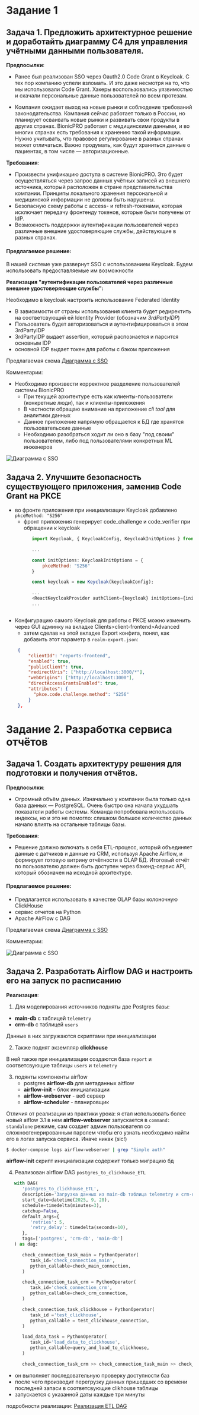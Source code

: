 
# Задание 1

## Задача 1. Предложить архитектурное решение и доработайть диаграмму C4 для управления учётными данными пользователя. 

**Предпосылки**: 

- Ранее был реализован SSO через Oauth2.0 Code Grant в Keycloak. С тех пор компанию успели взломать. И это даже несмотря на то, что мы использовали Code Grant.
Хакеры воспользовались уязвимостью и скачали персональные данные пользователей по всем протезам. 

- Компания ожидает выход на новые рынки и соблюдение требований законодательства. Компания сейчас работает только в России, но планирует осваивать новые рынки и развивать свои продукты в других странах. BionicPRO работает с медицинскими данными, и во многих странах есть требования к хранению такой информации. Нужно учитывать, что правовое регулирование в разных странах может отличаться. Важно продумать, как будут храниться данные о пациентах, в том числе — авторизационные.

**Требования**:

   -  Произвести унификацию доступа в системе BionicPRO. Это будет осуществляться через запрос данных учётных записей из внешнего источника, который расположен в стране представительства компании. Принципы локального хранения персональной и медицинской информации не должны быть нарушены.
   -  Безопасную схему работы с access- и refresh-токенами, которая исключает передачу фронтенду токенов, которые были получены от IdP.
   -  Возможность поддержки аутентификации пользователей через различные внешние удостоверяющие службы, действующие в разных странах.
  

#### Предлагаемое решение: 

В нашей системе уже развернут SSO c использованием Keycloak.
Будем использовать предоставляемые им возможности

**Реализация "аутентификации пользователей через различные внешние удостоверяющие службы":**

Необходимо в keycloak настроить использование Federated Identity

- В зависимости от страны использования клиента будет редиректить на соответсвующий ей Identity Provider (обозначим *3rdPartyIDP*)
- Пользователь будет авторизоваться и аутентифицироваться в этом 3rdPartyIDP
- 3rdPartyIDP выдает assertion, который распознается и парсится основным IDP
- основной IDP выдает токен для работы с бэком приложения  


Предлагаемая схема
[Диаграмма с SSO](diagrams/BionicPRO_C4_with_FI_keycloak.drawio)

Комментарии:
- Необходимо произвести корректное разделение пользователей системы BionicPRO
  - При текущей архитектуре есть как клиенты-пользователи (конкретные люди), так и клиенты-приложения
  - В частности обращаю внимание на приложение *cli tool* для аналитики данных
  - Данное приложение напрямую обращается к БД где хранятся пользовательские данные
  - Необходимо разобраться ходит ли оно в базу "под своим" пользователем, либо под пользователями конкретных ML инженеров 

![Диаграмма с SSO](diagrams/BionicPRO_C4_with_FI_keycloak.png)

## Задача 2. Улучшите безопасность существующего приложения, заменив Code Grant на PKCE

- во фронте приложения при инициализации Keycloak добавлено `pkceMethod: "S256"` 
  -  фронт приложения генерирует code_challenge и code_verifier при обращении к keycloak
     ```js
        import Keycloak, { KeycloakConfig, KeycloakInitOptions } from 'keycloak-js';

        ...

        const initOptions: KeycloakInitOptions = {
            pkceMethod: "S256"
        }

        const keycloak = new Keycloak(keycloakConfig);

        ...
        <ReactKeycloakProvider authClient={keycloak} initOptions={initOptions}>
        ...
   ```  
-  Конфигурацию самого Keycloak для работы с PKCE можно изменить через GUI админку на вкладке Clients>client-frontend>Advanced
   - затем сделав на этой вкладке Export конфига, понял, как добавить этот параметр в `realm-export.json`:
   ```json
    {
        "clientId": "reports-frontend",
        "enabled": true,
        "publicClient": true,
        "redirectUris": ["http://localhost:3000/*"],
        "webOrigins": ["http://localhost:3000"],
        "directAccessGrantsEnabled": true,
        "attributes": {
          "pkce.code.challenge.method": "S256"
        }
    },
   ```                  

# Задание 2. Разработка сервиса отчётов

## Задача 1. Создать архитектуру решения для подготовки и получения отчётов.

**Предпосылки**: 

- Огромный объём данных. Изначально у компании была только одна база данных — PostgreSQL. Очень быстро она начала ухудшать показатели работы системы. Команда попробовала использовать индексы, но и это не помогло: слишком большое количество данных начало влиять на остальные таблицы базы. 


**Требования**:

-  Решение должно включать в себя ETL-процесс, который объединяет данные с датчиков и данные из CRM, используя Apache Airflow, и формирует готовую витрину отчётности в OLAP БД. Итоговый отчёт по пользователю должен быть доступен через бэкенд-сервис API, который обозначен на исходной архитектуре. 

#### Предлагаемое решение: 

- Предлагается использовать в качестве OLAP базы колоночную ClickHouse
- сервис отчетов на Python
- Apache AirFlow с DAG

Предлагаемая схема
[Диаграмма с SSO](diagrams/BionicPRO_C4_reports.drawio)

Комментарии:

![Диаграмма с SSO](diagrams/BionicPRO_C4_reports.png)

## Задача 2. Разработать Airflow DAG и настроить его на запуск по расписанию

**Реализация**:

1. Для моделирования источников подняты две Postgres базы:
- **main-db** c таблицей `telemetry` 
- **crm-db** c таблицей `users`

Данные в них загружаются скриптами при инициализации

2. Также поднят экземпляр **clickhouse**

В ней также при инициализации создаются база `report` и соответсвующие таблицы `users` и `telemetry`  

3. подянты компоненты airflow
   - postgres **airflow-db** для метаданных aitflow
   - **airflow-init** - блок инициализации
   - **airflow-webserver** - веб сервер
   - **airflow-scheduler** - планировщик

Отличия от реализации из практики урока: 
я стал использовать более новый aiflow 3.1
в нем **airflow-webserver** запускается в `command: standalone` режиме, сам создает админ пользователя со сложносгенерированным паролем
чтобы его узнать необходимо найти его в логах запуска сервиса. Иначе никак (sic!)
```bash
$ docker-compose logs airflow-webserver | grep "Simple auth"
```
**airflow-init** скрипт инициализации содержит только миграцию бд

4. Реализован airflow DAG `postgres_to_clickhouse_ETL`

```python
   with DAG(
      'postgres_to_clickhouse_ETL',
      description='Загрузка данных из main-db таблица telemetry и crm-db таблица users и последующая загрузка данных в clickhouse ',
      start_date=datetime(2025, 9, 28),
      schedule=timedelta(minutes=3),
      catchup=False,
      default_args={
         'retries': 5,
         'retry_delay': timedelta(seconds=10),
      },
      tags=['postgres', 'crm-db', 'main-db']
   ) as dag:

      check_connection_task_main = PythonOperator(
         task_id='check_connection_main',
         python_callable=check_main_connection,
      )

      check_connection_task_crm = PythonOperator(
         task_id='check_connection_crm',
         python_callable=check_crm_connection,
      )

      check_connection_task_clickhouse = PythonOperator(
         task_id ='test_clickhouse',
         python_callable = test_clickhouse_connection,
      )

      load_data_task = PythonOperator(
         task_id='load_data_to_clickhouse',
         python_callable=query_and_load_to_clickhouse,
      )

      check_connection_task_crm >> check_connection_task_main >> check_connection_task_clickhouse >> load_data_task
```

- он выполняет последовательную проверку доступности баз
- после чего производит перегрузку данных пришедших со времени последней запаси в соответсвующие clikhouse таблицы
- запускается с указанной даты каждые три минуты


подробности реализации:
[Реализация ETL DAG](reportSystem\airflow\dags\src\postgres_to_clickhouse.py)
